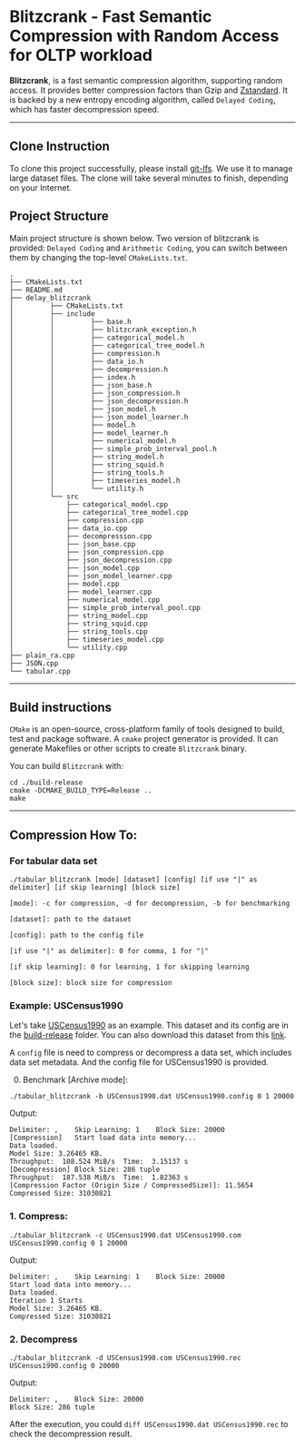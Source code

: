 # Blitzcrank - Fast Semantic Compression with Random Access for OLTP workload

__Blitzcrank__, is a fast semantic compression algorithm, supporting random access. It provides better
compression factors than Gzip and [Zstandard](https://github.com/facebook/zstd). It is backed by a new entropy encoding algorithm,
called `Delayed Coding`, which has faster decompression speed.

---

## Clone Instruction
To clone this project successfully, please install [git-lfs](https://git-lfs.com/). We use it to manage large dataset files. The clone will take several minutes to finish, depending on your Internet. 


## Project Structure

Main project structure is shown below. Two version of blitzcrank is provided: `Delayed Coding` and `Arithmetic Coding`, you
can switch between them by changing the top-level `CMakeLists.txt`.


```
.
├── CMakeLists.txt
├── README.md
├── delay_blitzcrank
│         ├── CMakeLists.txt
│         ├── include
│         │         ├── base.h
│         │         ├── blitzcrank_exception.h
│         │         ├── categorical_model.h
│         │         ├── categorical_tree_model.h
│         │         ├── compression.h
│         │         ├── data_io.h
│         │         ├── decompression.h
│         │         ├── index.h
│         │         ├── json_base.h
│         │         ├── json_compression.h
│         │         ├── json_decompression.h
│         │         ├── json_model.h
│         │         ├── json_model_learner.h
│         │         ├── model.h
│         │         ├── model_learner.h
│         │         ├── numerical_model.h
│         │         ├── simple_prob_interval_pool.h
│         │         ├── string_model.h
│         │         ├── string_squid.h
│         │         ├── string_tools.h
│         │         ├── timeseries_model.h
│         │         └── utility.h
│         └── src
│             ├── categorical_model.cpp
│             ├── categorical_tree_model.cpp
│             ├── compression.cpp
│             ├── data_io.cpp
│             ├── decompression.cpp
│             ├── json_base.cpp
│             ├── json_compression.cpp
│             ├── json_decompression.cpp
│             ├── json_model.cpp
│             ├── json_model_learner.cpp
│             ├── model.cpp
│             ├── model_learner.cpp
│             ├── numerical_model.cpp
│             ├── simple_prob_interval_pool.cpp
│             ├── string_model.cpp
│             ├── string_squid.cpp
│             ├── string_tools.cpp
│             ├── timeseries_model.cpp
│             └── utility.cpp
├── plain_ra.cpp
├── JSON.cpp
└── tabular.cpp

```

---

## Build instructions

`CMake` is an open-source, cross-platform family of tools designed to build, test and package software.
A `cmake` project generator is provided. It can generate Makefiles or other scripts to create `Blitzcrank` binary.

You can build `Blitzcrank` with:

```shell
cd ./build-release
cmake -DCMAKE_BUILD_TYPE=Release ..
make
```

---

## Compression How To:

### For tabular data set

`./tabular_blitzcrank [mode] [dataset] [config] [if use "|" as delimiter] [if skip learning] [block size]`

    [mode]: -c for compression, -d for decompression, -b for benchmarking
    
    [dataset]: path to the dataset
    
    [config]: path to the config file
    
    [if use "|" as delimiter]: 0 for comma, 1 for "|"
    
    [if skip learning]: 0 for learning, 1 for skipping learning
    
    [block size]: block size for compression

### Example: USCensus1990

Let's take [USCensus1990](https://archive.ics.uci.edu/ml/datasets/US+Census+Data+(1990)) as an example. This dataset and its config are in the [build-release](https://github.com/YimingQiao/Blitzcrank/tree/main/build-release) folder. You can also download this dataset from this [link](https://drive.google.com/file/d/1Lpo_LcmC0tqR-Gl7yyvPO7xIcwe5ZP9_/view?usp=drive_link).

A `config` file is need to compress or decompress a data set, which includes data set metadata. And the config file for
USCensus1990 is provided.

0. Benchmark [Archive mode]:

`./tabular_blitzcrank -b USCensus1990.dat USCensus1990.config 0 1 20000`

Output:
```
Delimiter: ,	Skip Learning: 1	Block Size: 20000	
[Compression]	Start load data into memory...
Data loaded.
Model Size: 3.26465 KB. 
Throughput:  108.524 MiB/s	Time:  3.15137 s
[Decompression]	Block Size: 286 tuple
Throughput:  187.538 MiB/s	Time:  1.82363 s
[Compression Factor (Origin Size / CompressedSize)]: 11.5654
Compressed Size: 31030821
```

### 1. Compress:

`./tabular_blitzcrank -c USCensus1990.dat USCensus1990.com USCensus1990.config 0 1 20000`

Output:
```
Delimiter: ,	Skip Learning: 1	Block Size: 20000	
Start load data into memory...
Data loaded.
Iteration 1 Starts
Model Size: 3.26465 KB. 
Compressed Size: 31030821
```

### 2. Decompress

`./tabular_blitzcrank -d USCensus1990.com USCensus1990.rec USCensus1990.config 0 20000`

Output:
```
Delimiter: ,	Block Size: 20000	
Block Size: 286 tuple
```
After the execution, you could 
`diff USCensus1990.dat USCensus1990.rec`
to check the decompression result.

